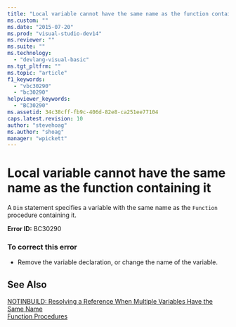 ```yaml
---
title: "Local variable cannot have the same name as the function containing it | Microsoft Docs"
ms.custom: ""
ms.date: "2015-07-20"
ms.prod: "visual-studio-dev14"
ms.reviewer: ""
ms.suite: ""
ms.technology: 
  - "devlang-visual-basic"
ms.tgt_pltfrm: ""
ms.topic: "article"
f1_keywords: 
  - "vbc30290"
  - "bc30290"
helpviewer_keywords: 
  - "BC30290"
ms.assetid: 34c38cff-fb9c-406d-82e8-ca251ee77104
caps.latest.revision: 10
author: "stevehoag"
ms.author: "shoag"
manager: "wpickett"
---
```

# Local variable cannot have the same name as the function containing it
A `Dim` statement specifies a variable with the same name as the `Function` procedure containing it.  
  
 **Error ID:** BC30290  
  
### To correct this error  
  
-   Remove the variable declaration, or change the name of the variable.  
  
## See Also  
 [NOTINBUILD: Resolving a Reference When Multiple Variables Have the Same Name](http://msdn.microsoft.com/en-us/9601e39f-1911-44e1-ace5-3f6e090408b9)   
 [Function Procedures](../../visual-basic/programming-guide/language-features/procedures/function-procedures.md)